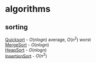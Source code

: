 # algorithms
## sorting
[Quicksort](https://github.com/vineethlalv/Algorithms/blob/main/quick-sort.cs) - $O(nlogn)$ average, $O(n^2)$ worst  
[MergeSort](https://github.com/vineethlalv/Algorithms/blob/main/merge-sort.cs) - $O(nlogn)$  
[HeapSort](https://github.com/vineethlalv/Algorithms/blob/main/heap-sort.cs) - $O(nlogn)$  
[InsertionSort](https://github.com/vineethlalv/Algorithms/blob/main/insertion-sort.cs) - $O(n^2)$
